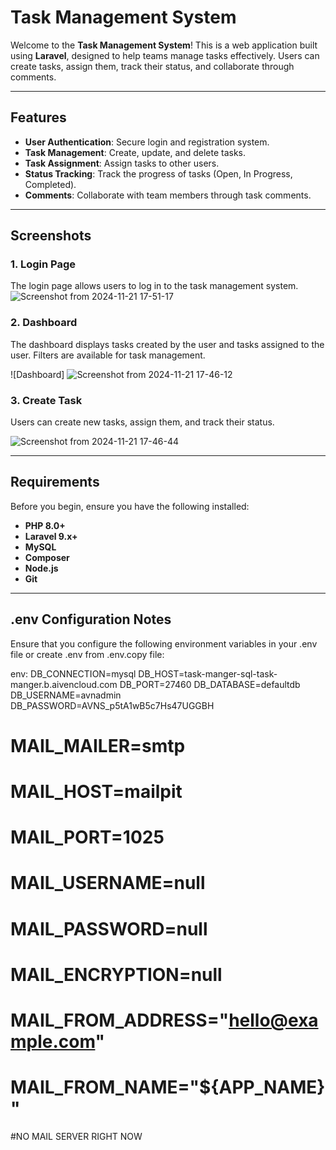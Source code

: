 # Task Management System

Welcome to the **Task Management System**! This is a web application built using **Laravel**, designed to help teams manage tasks effectively. Users can create tasks, assign them, track their status, and collaborate through comments.

---

## Features

- **User Authentication**: Secure login and registration system.
- **Task Management**: Create, update, and delete tasks.
- **Task Assignment**: Assign tasks to other users.
- **Status Tracking**: Track the progress of tasks (Open, In Progress, Completed).
- **Comments**: Collaborate with team members through task comments.

---

## Screenshots

### 1. **Login Page**
The login page allows users to log in to the task management system.
![Screenshot from 2024-11-21 17-51-17](https://github.com/user-attachments/assets/a147c8e3-b5e2-4460-8353-5f6e2ab02b24)



### 2. **Dashboard**
The dashboard displays tasks created by the user and tasks assigned to the user. Filters are available for task management.


![Dashboard]
![Screenshot from 2024-11-21 17-46-12](https://github.com/user-attachments/assets/da9090fc-9aee-481b-821d-3923da5f8b45)



### 3. **Create Task**
Users can create new tasks, assign them, and track their status.

![Screenshot from 2024-11-21 17-46-44](https://github.com/user-attachments/assets/bfb5a0a0-fc4c-43f9-ba63-a6f0498489d7)

---

## Requirements

Before you begin, ensure you have the following installed:

- **PHP 8.0+**
- **Laravel 9.x+**
- **MySQL**
- **Composer**
- **Node.js**
- **Git**

---


## .env Configuration Notes
Ensure that you configure the following environment variables in your .env file or create .env from .env.copy file:

env:
DB_CONNECTION=mysql
DB_HOST=task-manger-sql-task-manger.b.aivencloud.com
DB_PORT=27460
DB_DATABASE=defaultdb
DB_USERNAME=avnadmin
DB_PASSWORD=AVNS_p5tA1wB5c7Hs47UGGBH
# MAIL_MAILER=smtp
# MAIL_HOST=mailpit
# MAIL_PORT=1025
# MAIL_USERNAME=null
# MAIL_PASSWORD=null
# MAIL_ENCRYPTION=null
# MAIL_FROM_ADDRESS="hello@example.com"
# MAIL_FROM_NAME="${APP_NAME}"
#NO MAIL SERVER RIGHT NOW
